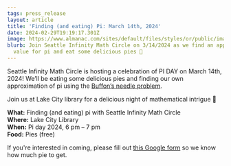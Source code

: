```yaml
---
tags: press_release
layout: article
title: 'Finding (and eating) Pi: March 14th, 2024'
date: 2024-02-29T19:19:17.301Z
image: https://www.almanac.com/sites/default/files/styles/or/public/image_nodes/pie-pi_oksana-mizina-ss.jpg
blurb: Join Seattle Infinity Math Circle on 3/14/2024 as we find an approximate
  value for pi and eat some delicious pies 🥧
---
```


Seattle Infinity Math Circle is hosting a celebration of PI DAY on March 14th, 2024! We’ll be eating some delicious pies and finding our own approximation of pi using the [Buffon’s needle problem](https://en.wikipedia.org/wiki/Buffon%27s_needle_problem).

Join us at Lake City library for a delicious night of mathematical intrigue 🥧

**What:** Finding (and eating) pi with Seattle Infinity Math Circle \
**Where:** Lake City Library\
**When:** Pi day 2024, 6 pm – 7 pm\
**Food:** Pies (free)

If you're interested in coming, please fill out [this Google form](https://forms.gle/xkDjzCenivaW2aGg6) so we know how much pie to get.
